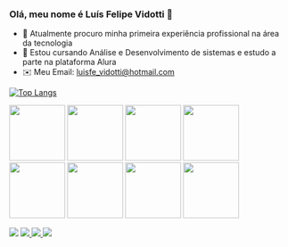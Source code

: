 ### Olá, meu nome é Luís Felipe Vidotti 👋

- 🔭 Atualmente procuro minha primeira experiência profissional na área da tecnologia
- 🌱 Estou cursando Análise e Desenvolvimento de sistemas e estudo a parte na plataforma Alura
- ✉️ Meu Email: luisfe_vidotti@hotmail.com

[![Top Langs](https://github-readme-stats.vercel.app/api/top-langs/?username=LuVidotti)](https://github.com/anuraghazra/github-readme-stats)

<img src="https://cdn.jsdelivr.net/gh/devicons/devicon/icons/html5/html5-original-wordmark.svg" width="100px" heght="100px"/> <img src="https://cdn.jsdelivr.net/gh/devicons/devicon/icons/css3/css3-original-wordmark.svg" width="100px" heght="100px"/> <img src="https://cdn.jsdelivr.net/gh/devicons/devicon/icons/javascript/javascript-original.svg" width="100px" heght="100px" />   <img src="https://cdn.jsdelivr.net/gh/devicons/devicon@latest/icons/nodejs/nodejs-plain-wordmark.svg" width="100px" heght="100px"/>
<img src="https://cdn.jsdelivr.net/gh/devicons/devicon/icons/react/react-original.svg" width="100px" heght="100px"/>
<img src="https://cdn.jsdelivr.net/gh/devicons/devicon/icons/mysql/mysql-original-wordmark.svg" width="100px" heght="100px"/> <img src="https://cdn.jsdelivr.net/gh/devicons/devicon/icons/postgresql/postgresql-original-wordmark.svg" width="100px" heght="100px"/>
<img src="https://cdn.jsdelivr.net/gh/devicons/devicon@latest/icons/mongodb/mongodb-plain-wordmark.svg" width="100px" heght="100px"/>
          
          
          
<div>
  <a href="https://www.instagram.com/lu_vidottipigr/" target="_blank"><img src="https://img.shields.io/badge/-Instagram-%23E4405F?style=for-the-badge&logo=instagram&logoColor=white" target="_blank"></a>
  <a href="https://www.linkedin.com/in/lu%C3%ADs-felipe-vidotti-de-almeida-5061a3270/" target="_blank"><img src="https://img.shields.io/badge/LinkedIn-0077B5?style=for-the-badge&logo=linkedin&logoColor=white" target="_blank"/</a>
  <a href="mailto:luisfe_vidotti@hotmail.com" target="_blank"><img src="https://img.shields.io/badge/Microsoft_Outlook-0078D4?style=for-the-badge&logo=microsoft-outlook&logoColor=white" target="_blank"/</a>
  <a href="mailto:luisfelipealmeida66@gmail.com" target="_blank"><img src="https://img.shields.io/badge/Gmail-D14836?style=for-the-badge&logo=gmail&logoColor=white" target="_blank"/</a>         
</div>
          
                              
